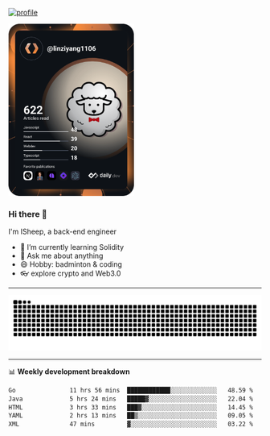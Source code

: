 [![profile](https://user-images.githubusercontent.com/54968314/208005045-e4b42f3b-833d-4242-bfcc-e764865553a2.svg)](https://www.calligrapher.ai/)

<a href="https://app.daily.dev/linziyang1106"><img src="/devcard.png" width="250" alt="ISheep's Dev Card"/></a>

### Hi there 🐏

I'm ISheep, a back-end engineer

- 🔭 I’m currently learning Solidity
- 💬 Ask me about anything
- 😄 Hobby: badminton & coding
- 👓 explore crypto and Web3.0

-------

![](https://raw.githubusercontent.com/ISheepp/ISheepp/output/github-contribution-grid-snake.svg)

-------

📊 **Weekly development breakdown**
<!--START_SECTION:waka-->

```txt
Go               11 hrs 56 mins  ████████████░░░░░░░░░░░░░   48.59 %
Java             5 hrs 24 mins   █████▓░░░░░░░░░░░░░░░░░░░   22.04 %
HTML             3 hrs 33 mins   ███▓░░░░░░░░░░░░░░░░░░░░░   14.45 %
YAML             2 hrs 13 mins   ██▒░░░░░░░░░░░░░░░░░░░░░░   09.05 %
XML              47 mins         ▓░░░░░░░░░░░░░░░░░░░░░░░░   03.22 %
```

<!--END_SECTION:waka-->
